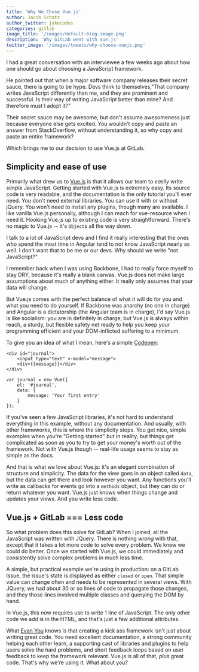```yaml
---
title: 'Why We Chose Vue.js'
author: Jacob Schatz
author_twitter: jakecodes
categories: gitlab
image_title: '/images/default-blog-image.png'
description: 'Why GitLab went with Vue.js'
twitter_image: '/images/tweets/why-choose-vuejs.png'
---
```


I had a great conversation with an interviewee a few weeks ago about how one 
should go about choosing a JavaScript framework.  

He pointed out that when a major software company releases their secret sauce, 
there is going to be hype. Devs think to themselves,"That company writes JavaScript 
differently than me, and they are prominent and successful. Is their way of 
writing JavaScript better than mine? And therefore must I adopt it?"

Their secret sauce may be awesome, but don't assume awesomeness just because 
everyone else gets excited. You wouldn't copy and paste an answer from StackOverflow, 
without understanding it, so why copy and paste an entire framework? 

Which brings me to our decision to use Vue.js at GitLab.

## Simplicity and ease of use

Primarily what drew us to [Vue.js](https://vuejs.org/) is that it allows our team 
to _easily_ write _simple_ JavaScript. Getting started with Vue.js is extremely easy. 
Its source code is very readable, and the documentation is the only tutorial you'll ever
need. You don't need external libraries. You can use it with or without jQuery. You won't 
need to install any plugins, though many are available. I like vanilla Vue.js 
personally, although I can reach for vue-resource when I need it. Hooking Vue.js 
up to existing code is very straightforward. There's no magic to Vue.js -- it's `Object`s
all the way down.

I talk to a lot of JavaScript devs and I find it really interesting that the ones who 
spend the most time in Angular tend to not know JavaScript nearly as well. I don't want 
that to be me or our devs. Why should we write "not JavaScript?"

I remember back when I was using Backbone, I had to really force myself to stay 
DRY, because it's really a blank canvas. Vue.js does not make large assumptions 
about much of anything either. It really only assumes that your data will change. 

But Vue.js comes with the perfect balance of what it will do for you and what you 
need to do yourself. If Backbone was anarchy (no one in charge) and Angular is a 
dictatorship (the Angular team is in charge), I'd say Vue.js is like socialism: you 
are in definitely in charge, but Vue.js is always within reach, a sturdy, but 
flexible safety net ready to help you keep your programming efficient and your 
DOM-inflicted suffering to a minimum.

To give you an idea of what I mean, here's a simple 
[Codepen](http://codepen.io/jschatz1/pen/dpQkpx):

```
<div id="journal">
	<input type="text" v-model="message">
	<div>{{message}}</div>
</div>
```
```
var journal = new Vue({
	el: '#journal',
    data: {
      	message: 'Your first entry'
    }
});
```

If you've seen a few JavaScript libraries, it's not hard to understand everything in 
this example, without any documentation. And usually, with other frameworks, this is
where the simplicity stops. You get nice, simple examples when you're "Getting 
started" but in reality, but things get complicated as soon as you to try to get 
your money's worth out of the framework. Not with Vue.js though -- real-life usage 
seems to stay as simple as the docs. 

And that is what we love about Vue.js: it's an elegant combination of structure 
and simplicity. The data for the view goes in an object called `data`, but the 
data can get there and look however you want. Any functions you'll write as 
callbacks for events go into a `methods` object, but they can do or return whatever 
you want. Vue.js just knows when things change and updates your views. And you write less code. 

## Vue.js + GitLab === Less code

So what problem does this solve for GitLab? When I joined, all the JavaScript was written 
with JQuery. There is nothing _wrong_ with that, except that it takes a lot 
more code to solve every problem. We knew we could do better. Once we started with 
Vue.js, we could immediately and consistently solve complex problems in much less time. 

A simple, but practical example we're using in production: on a GitLab 
Issue, the issue's state is displayed as either `closed` or `open`. That 
simple value can change often and needs to be represented in several views. 
With JQuery, we had about 30 or so lines of code to propagate those changes, and they 
those lines involved multiple classes and querying the DOM by hand. 

In Vue.js, this now requires use to write 1 line of JavaScript. The only other code 
we add is in the HTML, and that's just a few additional attributes.

What [Evan You](https://twitter.com/youyuxi) knows is that creating a kick ass framework isn't just about
writing great code. You need excellent documentation, a strong community helping each other
learn, a supporting cast of libraries and plugins to help users solve the hard problems,
and short feedback loops based on user feedback to keep the framework relevant. Vue.js is all
of that, *plus* great code. That's why we're using it. What about you?
